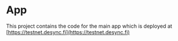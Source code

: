 # App

This project contains the code for the main app which is deployed at [https://testnet.desync.fi](https://testnet.desync.fi)